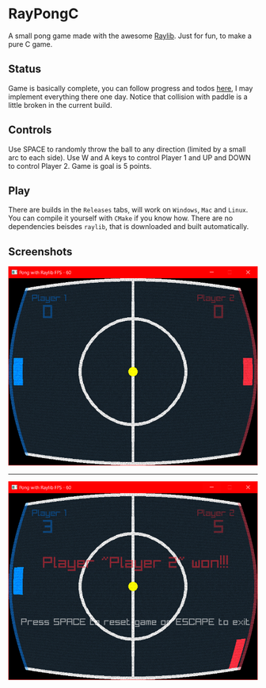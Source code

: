 # RayPongC

A small pong game made with the awesome [Raylib](https://www.raylib.com). Just for fun, to make a pure C game.

## Status

Game is basically complete, you can follow progress and todos [here](https://github.com/XReaper95/RayPongC/projects/1),
I may implement everything there one day. Notice that collision with paddle is a little broken in the current build.

## Controls

Use SPACE to randomly throw the ball to any direction (limited by a small arc to each side). Use W and A keys to control
Player 1 and UP and DOWN to control Player 2. Game is goal is 5 points.

## Play

There are builds in the `Releases` tabs, will work on `Windows`, `Mac` and `Linux`. You can compile it yourself with `CMake`
if you know how. There are no dependencies beisdes `raylib`, that is downloaded and built automatically.

## Screenshots

![game_start_image](https://github.com/XReaper95/RayPongC/blob/master/screenshots/start.png?raw=true)

<hr>

![game_finish_image](https://github.com/XReaper95/RayPongC/blob/master/screenshots/finish.png?raw=true)
